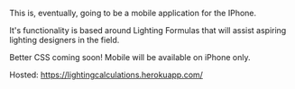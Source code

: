 This is, eventually, going to be a mobile application for the IPhone.

It's functionality is based around Lighting Formulas that will assist aspiring lighting designers in the field.

Better CSS coming soon! Mobile will be available on iPhone only.

Hosted: https://lightingcalculations.herokuapp.com/

